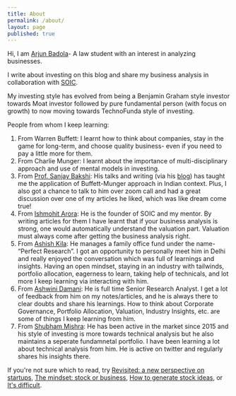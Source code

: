 ```yaml
---
title: About
permalink: /about/
layout: page
published: true
---
```

Hi, I am [Arjun Badola](https://twitter.com/badola_arjun)- A law student with an interest in analyzing businesses.

I write about investing on this blog and share my business analysis in collaboration with [SOIC](https://soic.in/blogs).

My investing style has evolved from being a Benjamin Graham style investor towards Moat investor followed by pure fundamental person (with focus on growth) to now moving towards TechnoFunda style of investing.

People from whom I keep learning:

1. From Warren Buffett: I learnt how to think about companies, stay in the game for long-term, and choose quality business- even if you need to pay a little more for them.
2. From Charlie Munger: I learnt about the importance of multi-disciplinary approach and use of mental models in investing.
3. From [Prof. Sanjay Bakshi](https://twitter.com/Sanjay__Bakshi): His talks and writing (via his [blog](https://fundooprofessor.wordpress.com/)) has taught me the application of Buffett-Munger approach in Indian context. Plus, I also got a chance to talk to him over zoom call and had a great discussion over one of my articles he liked, which was like dream come true!
4. From [Ishmohit Arora](https://twitter.com/ishmohit1): He is the founder of SOIC and my mentor. By writing articles for them I have learnt that if your business analysis is strong, one would automatically understand the valuation part. Valuation must always come after getting the business analysis right.
5. From [Ashish Kila](https://twitter.com/ashishkila): He manages a family office fund under the name- “Perfect Research”. I got an opportunity to personally meet him in Delhi and really enjoyed the conversation which was full of learnings and insights. Having an open mindset, staying in an industry with tailwinds, portfolio allocation, eagerness to learn, taking help of technicals, and lot more I keep learning via interacting with him.
6. From [Ashwini Damani](https://twitter.com/ashwinidamani): He is full time Senior Research Analyst. I get a lot of feedback from him on my notes/articles, and he is always there to clear doubts and share his learnings. How to think about Corporate Governance, Portfolio Allocation, Valuation, Industry Insights, etc. are some of things I keep learning from him.
7. From [Shubham Mishra](https://twitter.com/shubhfin): He has been active in the market since 2015 and his style of investing is more towards technical analysis but he also maintains a seperate fundamnetal portfolio. I have been learning a lot about technical analysis from him. He is active on twitter and regularly shares his insights there.

If you're not sure which to read, try [Revisited: a new perspective on startups](http://arjunbadola.blog/Revisited-A-New-Perspective-on-Startups/), [The mindset: stock or business](http://arjunbadola.blog/The-Mindset-Stock-or-Business/), [How to generate stock ideas](http://arjunbadola.blog/How-to-Generate-Stock-Ideas/), or [It's difficult](http://arjunbadola.blog/It's-Difficult/).
